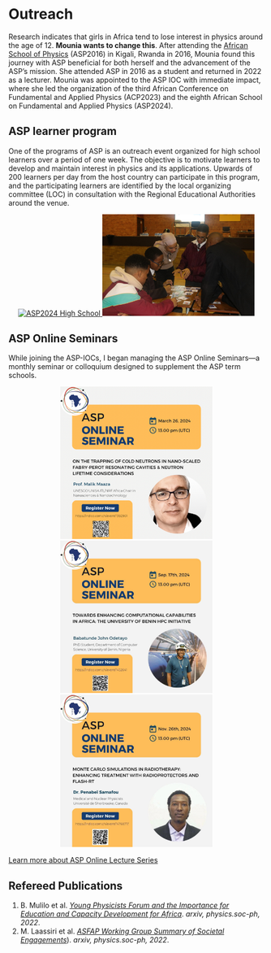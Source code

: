 # Outreach
Research indicates that girls in Africa tend to lose interest in physics around the age of 12. **Mounia wants to change this**. After attending the
[African School of Physics](https://africanschoolofphysics.org) (ASP2016) in Kigali, Rwanda in 2016, Mounia found this journey with ASP beneficial for both herself 
and the advancement of the ASP’s mission. She attended ASP in 2016 as a student and returned in 2022 as a lecturer. 
Mounia was appointed to the ASP IOC with immediate impact, where she led the organization of the third African Conference on Fundamental and Applied Physics (ACP2023)
and the eighth African School on Fundamental and Applied Physics (ASP2024).

## ASP learner program
One of the programs of ASP is an outreach event organized for high school learners over a period of one week. 
The objective is to motivate learners to develop and maintain interest in physics and its applications. 
Upwards of 200 learners per day from the host country can participate in this program, and the participating 
learners are identified by the local organizing committee (LOC) in consultation with the Regional Educational Authorities around the venue.



<p align="center">
  <a href="https://indico.cern.ch/event/1393743/">
    <img src="ASP2024.jpg" alt="ASP2024 High School" width="300" title="Dr. Mounia Laassiri, discussing the mathematical formalism of the concept of center-of-mass and the condition of stability of the 15-block Jenga cantilever that the learners succeeded in building, Photo Credits: Gilbert Tekoute.">
  </a>
  <a href="https://africanschoolofphysics.org/asp2022/">
    <img src="ASP2022.JPG" alt="ASP2022 High School" width="300" title="Dr. Mounia Laassiri having fun with learners playing particle cards at the Nelson Mandela Bay Science and Technology Centre, Photo Credits: Gilbert Tekoute.">
  </a>
</p>
 

## ASP Online Seminars
While joining the ASP-IOCs, I began managing the ASP Online Seminars—a monthly seminar or colloquium designed to supplement the ASP term schools.


<p align="center">
  <img src="ASP_Online_Seminar_1.PNG" alt="ASP1" width="300">
  <img src="ASP_Online_Seminar_3.JPG" alt="ASP2" width="300">
  <img src="ASP_Online_Seminar_2.JPG" alt="ASP3" width="300">
</p>

[Learn more about ASP Online Lecture Series](https://indico.cern.ch/category/12710/) 

## Refereed Publications
1. B. Mulilo et al. [*Young Physicists Forum and the Importance for Education and Capacity Development for Africa*](https://arxiv.org/abs/2206.15171). *arxiv, physics.soc-ph, 2022*.
2. M. Laassiri et al. [*ASFAP Working Group Summary of Societal Engagements*](https://arxiv.org/abs/2205.11362)). *arxiv, physics.soc-ph, 2022*.









